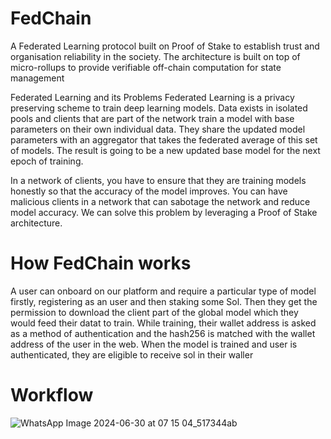# FedChain
A Federated Learning protocol built on Proof of Stake to establish trust and organisation reliability in the society. The architecture is built on top of micro-rollups to provide verifiable off-chain computation for state management

Federated Learning and its Problems
Federated Learning is a privacy preserving scheme to train deep learning models. Data exists in isolated pools and clients that are part of the network train a model with base parameters on their own individual data. They share the updated model parameters with an aggregator that takes the federated average of this set of models. The result is going to be a new updated base model for the next epoch of training.

In a network of clients, you have to ensure that they are training models honestly so that the accuracy of the model improves. You can have malicious clients in a network that can sabotage the network and reduce model accuracy. We can solve this problem by leveraging a Proof of Stake architecture.

# How FedChain works

A user can onboard on our platform and require a particular type of model firstly, registering as an user and then staking some Sol. Then they get the permission to download the client part of the global model which they would feed their datat to train. While training, their wallet address is asked as a method of authentication and the hash256 is matched with the wallet address of the user in the web. When the model is trained and user is authenticated, they are eligible to receive sol in their waller

# Workflow
![WhatsApp Image 2024-06-30 at 07 15 04_517344ab](https://github.com/Fed-Chain/web/assets/133862694/1d6eb575-a3b7-4e3c-90f5-726c4b20c849)
